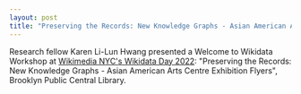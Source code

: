 ```yaml
---
layout: post
title: "Preserving the Records: New Knowledge Graphs - Asian American Arts Centre Exhibition Flyers"
---
```

Research fellow Karen Li-Lun Hwang presented a Welcome to Wikidata Workshop at [Wikimedia NYC's Wikidata Day 2022](https://www.bklynlibrary.org/calendar/wikidata-day-central-library-info-20221029): "Preserving the Records: New Knowledge Graphs - Asian American Arts Centre Exhibition Flyers", Brooklyn Public Central Library.

